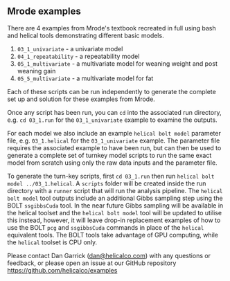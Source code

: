 ## Mrode examples

There are 4 examples from Mrode's textbook recreated in full using bash and helical tools demonstrating different basic models.

1. `03_1_univariate` - a univariate model
2. `04_1_repeatability` - a repeatability model
3. `05_1_multivariate` - a multivariate model for weaning weight and post weaning gain
4. `05_5_multivariate` - a multivariate model for fat 

Each of these scripts can be run independently to generate the complete set up and solution for these examples from Mrode.

Once any script has been run, you can `cd` into the associated run directory, e.g. `cd 03_1.run` for the `03_1_univariate` example to examine the outputs.

For each model we also include an example `helical bolt model` parameter file, e.g. `03_1.helical` for the `03_1_univariate` example. The parameter file requires the associated example to have been run, but can then be used to generate a complete set of turnkey model scripts to run the same exact model from scratch using only the raw data inputs and the parameter file.

To generate the turn-key scripts, first `cd 03_1.run` then run `helical bolt model ../03_1.helical`. A `scripts` folder will be created inside the run directory with a `runner` script that will run the analysis pipeline.  The `helical bolt model` tool outputs include an additional Gibbs sampling step using the BOLT `ssgibbsCuda` tool. In the near future Gibbs sampling will be available in the helical toolset and the `helical bolt model` tool will be updated to utilise this instead, however, it will leave drop-in replacement examples of how to use the BOLT `pcg` and `ssgibbsCuda` commands in place of the `helical` equivalent tools. The BOLT tools take advantage of GPU computing, while the `helical` toolset is CPU only.

Please contact Dan Garrick (dan@helicalco.com) with any questions or feedback, or please open an issue at our GitHub repository https://github.com/helicalco/examples

